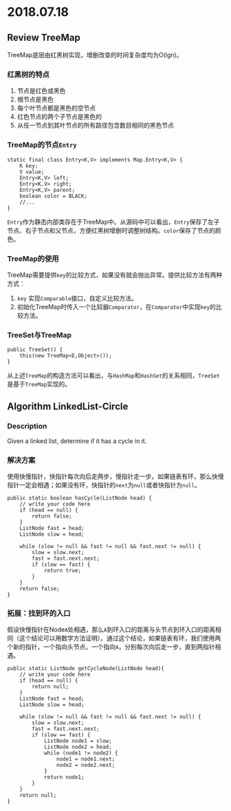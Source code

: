 # 2018.07.18

## Review TreeMap

TreeMap底层由红黑树实现，增删改查的时间复杂度均为O(lgn)。  

### 红黑树的特点

1. 节点是红色或黑色
2. 根节点是黑色
3. 每个叶节点都是黑色的空节点
4. 红色节点的两个子节点是黑色的
5. 从任一节点到其叶节点的所有路径包含数目相同的黑色节点

### TreeMap的节点`Entry`

```
static final class Entry<K,V> implements Map.Entry<K,V> {
    K key;
    V value;
    Entry<K,V> left;
    Entry<K,V> right;
    Entry<K,V> parent;
    boolean color = BLACK;
    //...
}
```
`Entry`作为静态内部类存在于TreeMap中。从源码中可以看出，`Entry`保存了左子节点、右子节点和父节点，方便红黑树增删时调整树结构。`color`保存了节点的颜色。

### TreeMap的使用

TreeMap需要提供`key`的比较方式，如果没有就会抛出异常。提供比较方法有两种方式： 

1. `key` 实现`Comparable`接口，自定义比较方法。
2. 初始化TreeMap时传入一个比较器`Comparator`，在`Comparator`中实现`key`的比较方法。

### TreeSet与TreeMap

```
public TreeSet() {
    this(new TreeMap<E,Object>());
}
```
从上述`TreeMap`的构造方法可以看出，与`HashMap`和`HashSet`的关系相同，`TreeSet`是基于`TreeMap`实现的。

## Algorithm LinkedList-Circle

### Description
Given a linked list, determine if it has a cycle in it.

### 解决方案
使用快慢指针，快指针每次向后走两步，慢指针走一步。如果链表有环，那么快慢指针一定会相遇；如果没有环，快指针的`next`为`null`或者快指针为`null`。 

```
public static boolean hasCycle(ListNode head) {
    // write your code here
    if (head == null) {
        return false;
    }
    ListNode fast = head;
    ListNode slow = head;

    while (slow != null && fast != null && fast.next != null) {
        slow = slow.next;
        fast = fast.next.next;
        if (slow == fast) {
            return true;
        }
    }
    return false;
}
```
### 拓展：找到环的入口 

假设快慢指针在Node`A`处相遇，那么`A`到环入口的距离与头节点到环入口的距离相同（这个结论可以用数学方法证明）。通过这个结论，如果链表有环，我们使用两个新的指针，一个指向头节点，一个指向`A`，分别每次向后走一步，直到两指针相遇。
```
public static ListNode getCycleNode(ListNode head){
    // write your code here
    if (head == null) {
        return null;
    }
    ListNode fast = head;
    ListNode slow = head;

    while (slow != null && fast != null && fast.next != null) {
        slow = slow.next;
        fast = fast.next.next;
        if (slow == fast) {
            ListNode node1 = slow;
            ListNode node2 = head;
            while (node1 != node2) {
                node1 = node1.next;
                node2 = node2.next;
            }
            return node1;
        }
    }
    return null;
}
```
